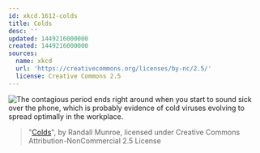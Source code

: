 ```yaml
---
id: xkcd.1612-colds
title: Colds
desc: ''
updated: 1449216000000
created: 1449216000000
sources:
  name: xkcd
  url: 'https://creativecommons.org/licenses/by-nc/2.5/'
  license: Creative Commons 2.5
---
```

![The contagious period ends right around when you start to sound sick over the phone, which is probably evidence of cold viruses evolving to spread optimally in the workplace.](https://imgs.xkcd.com/comics/colds.png)
> "[Colds](https://xkcd.com/1612/)", by Randall Munroe, licensed under Creative Commons Attribution-NonCommercial 2.5 License
